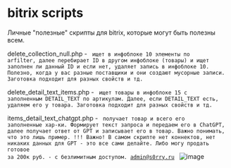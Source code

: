 # bitrix scripts
Личные "полезные" скрипты для bitrix, которые могут быть полезны всем.


delete_collection_null.php - 
<code>
ищет в инфоблоке 10 элементы по arfilter, далее перебирает ID в другом инфоблоке (товары) и ищет заполнен ли данный ID и если нет, удаляет запись в инфоблоке 10.
Полезно, когда у вас разные поставщики и они создают мусорные записи.
Заготовка подходит для разных свойств и тд.
</code>

delete_detail_text_items.php - 
<code>
ищет товары в инфоблоке 15 с заполненным DETAIL_TEXT по артикулам. Далее, если DETAIL_TEXT есть, удаляем его у товара.
Заготовка подходит для разных свойств и тд.
</code>

items_detail_text_chatgpt.php - 
<code>
получает товар и всего его заполненные хар-ки. Формирует текст запроса и передаем его в ChatGPT, далее получает ответ от GPT и записывает его в товар. Важно понимать, что это лишь пример.
!!! 
Важно! В самом скрипте нет коннектов, нет никаких данных для GPT - это все сами делайте. Либо могу продать готовое за 200к руб. - с безлимитным доступом. admin@s0rry.ru
</code>
![image](https://github.com/s0rkin/bitrix_scripts/assets/12657938/54e08268-175f-46d4-ac97-497fdba4ab26)
